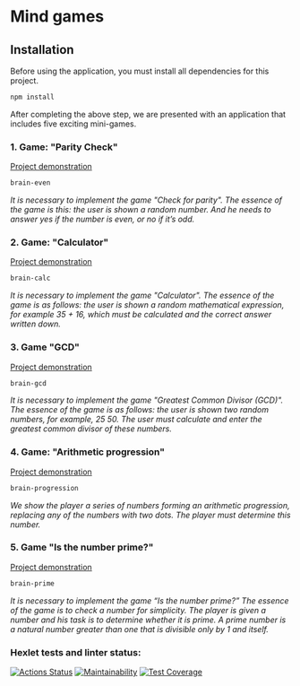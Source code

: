 # Mind games

## Installation

Before using the application, you must install all dependencies for this project.

```sh
npm install
```

After completing the above step, we are presented with an application that includes five exciting mini-games.

### 1. Game: "Parity Check"
[Project demonstration](https://asciinema.org/a/42XC5kEiVL19eoIXmxzuok45X)

```sh
brain-even
```

*It is necessary to implement the game "Check for parity". The essence of the game is this: the user is shown a random number. And he needs to answer yes if the number is even, or no if it’s odd.*

### 2. Game: "Calculator"
[Project demonstration](https://asciinema.org/a/dxUDm1c5t0eSpJaPBcqiMlnXN)

```sh
brain-calc
```

*It is necessary to implement the game "Calculator". The essence of the game is as follows: the user is shown a random mathematical expression, for example 35 + 16, which must be calculated and the correct answer written down.*

### 3. Game "GCD"
[Project demonstration](https://asciinema.org/a/ia1Lqxlwj6b7W5xfXDz4hBLcO)

```sh
brain-gcd
```

*It is necessary to implement the game "Greatest Common Divisor (GCD)". The essence of the game is as follows: the user is shown two random numbers, for example, 25 50. The user must calculate and enter the greatest common divisor of these numbers.*

### 4. Game: "Arithmetic progression"
[Project demonstration](https://asciinema.org/a/7YsSzedYIcktlztxNLOX5K8JX)

```sh
brain-progression
```

*We show the player a series of numbers forming an arithmetic progression, replacing any of the numbers with two dots. The player must determine this number.*

### 5. Game "Is the number prime?"
[Project demonstration](https://asciinema.org/a/7qDZu1mgfrp2JUJVWzkYgHkTE)

```sh
brain-prime
```

*It is necessary to implement the game “Is the number prime?” The essence of the game is to check a number for simplicity. The player is given a number and his task is to determine whether it is prime. A prime number is a natural number greater than one that is divisible only by 1 and itself.*

### Hexlet tests and linter status:
[![Actions Status](https://github.com/Dicmen92/frontend-project-44/actions/workflows/hexlet-check.yml/badge.svg)](https://github.com/Dicmen92/frontend-project-44/actions)
[![Maintainability](https://api.codeclimate.com/v1/badges/c58bf7bef23c162cf9ab/maintainability)](https://codeclimate.com/github/Dicmen92/frontend-project-44/maintainability)
[![Test Coverage](https://api.codeclimate.com/v1/badges/c58bf7bef23c162cf9ab/test_coverage)](https://codeclimate.com/github/Dicmen92/frontend-project-44/test_coverage)

